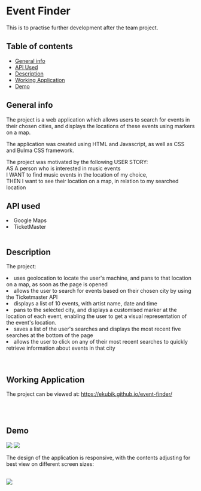 # Event Finder

This is to practise further development after the team project.

## Table of contents
* [General info](#general-info)
* [API Used](#api-used)
* [Description](#description)
* [Working Application](#working-application)
* [Demo](#demo)


## General info
The project is a web application which allows users to search for events in their chosen cities, and displays the locations of these events using markers on a map.

The application was created using HTML and Javascript, as well as CSS and Bulma CSS framework.
</br>

The project was motivated by the following USER STORY:
</br>
AS A person who is interested in music events
</br>
I WANT to find music events in the location of my choice,
</br>
THEN I want to see their location on a map, in relation to my searched location
</br>

## API used

<li>Google Maps </li>
<li> TicketMaster </li>

</br>

## Description
The project:

<li> uses geolocation to locate the user's machine, and pans to that location on a map, as soon as the page is opened </li>
<li> allows the user to search for events based on their chosen city by using the Ticketmaster API </li>
<li> displays a list of 10 events, with artist name, date and time </li>
<li> pans to the selected city, and displays a customised marker at the location of each event, enabling the user to get a visual representation of the event's location. </li>
<li> saves a list of the user's searches and displays the most recent five searches at the bottom of the page </li>
<li> allows the user to click on any of their most recent searches to quickly retrieve information about events in that city </li>
</li>
</br>
</br>

## Working Application
The project can be viewed at: <a href="https://ekubik.github.io/event-finder/">https://ekubik.github.io/event-finder/ </a>

</br>
</br>

## Demo
<img src="./assets/eventfinder-home.png" />
<img src= "./assets/eventfinder-search.png"/>


The design of the application is responsive, with the contents adjusting for best view on different screen sizes:

</br>

<img src = "./assets/eventfinder-mobileview.png"/>
